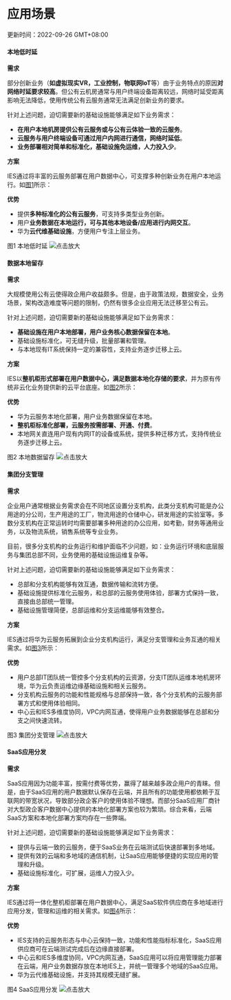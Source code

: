 # 应用场景

更新时间：2022-09-26 GMT+08:00



#### 本地低时延

**需求**

部分创新业务（**如虚拟现实VR，工业控制，物联网IoT**等）由于业务特点的原因**对网络时延要求较高**。但公有云机房通常与用户终端设备距离较远，网络时延受距离影响无法降低，使用传统公有云服务通常无法满足创新业务的要求。

针对上述问题，迫切需要新的基础设施能够满足如下业务需求：

- **在用户本地机房提供公有云服务或与公有云体验一致的云服务**。
- **云服务与用户终端设备可通过用户内网进行通信，网络时延低**。
- **业务部署相对简单和标准化，基础设施免运维，人力投入少**。

**方案**

IES通过将丰富的云服务部署在用户数据中心，可支撑多种创新业务在用户本地运行。如[图1](https://support.huaweicloud.com/productdesc-ies/ies_01_0300.html#ies_01_0300__fig203971559122415)所示：

**优势**

- 提供**多种标准化的公有云服务**，可支持多类型业务创新。
- 用户**业务数据在本地运行，可与其他本地设备/应用进行内网交互**。
- 华为**云代维基础设施**，方便用户专注上层业务。

图1 本地低时延
![点击放大](https://support.huaweicloud.com/productdesc-ies/zh-cn_image_0000001171592314.png)



#### 数据本地留存

**需求**

大规模使用公有云使得政企用户收益颇多。但是，由于政策法规，数据安全，业务场景，架构改造难度等问题的限制，仍然有很多企业应用无法迁移至公有云。

针对上述问题，迫切需要新的基础设施能够满足如下业务需求：

- **基础设施在用户本地部署，用户业务核心数据保留在本地**。
- 基础设施标准化，可无缝升级，批量部署和管理。
- 与本地现有IT系统保持一定的兼容性，支持业务逐步迁移上云。

**方案**

IES以**整机柜形式部署在用户数据中心，满足数据本地化存储的要求**，并为原有传统非云化业务提供新的云平台底座。如[图2](https://support.huaweicloud.com/productdesc-ies/ies_01_0300.html#ies_01_0300__fig48577210208)所示：

**优势**

- 华为云服务本地化部署，用户业务数据保留在本地。
- **整机柜标准化部署，云服务按需部署、开通、付费**。
- 本地网关直连用户现有内网IT的设备或系统，提供多种迁移方式，支持传统业务逐步迁移上云。

图2 本地数据留存
![点击放大](https://support.huaweicloud.com/productdesc-ies/zh-cn_image_0000001245232050.png)

#### 集团分支管理

**需求**

企业用户通常根据业务需求会在不同地区设置分支机构，此类分支机构可能是办公用途的分公司，生产用途的工厂，物流用途的仓储中心，研发用途的实验室等。多数分支机构在正常运转时均需要部署多种用途的办公应用，如考勤，财务等通用业务，以及物流系统，销售系统等专业业务。

目前，很多分支机构的业务运行和维护面临不少问题，如：业务运行环境和底层服务与集团总部不同，业务使用的基础设施运维复杂等。

针对上述问题，迫切需要新的基础设施能够满足如下业务需求：

- 总部和分支机构能够有效互通，数据传输和流转方便。
- 基础设施提供标准化云服务，和总部的云服务使用体验，部署方式保持一致，直接由总部统一管理。
- 基础设施管理简便，总部运维和分支运维能够有效整合。

**方案**

IES通过将华为云服务拓展到企业分支机构运行，满足分支管理和业务互通的相关需求。如[图3](https://support.huaweicloud.com/productdesc-ies/ies_01_0300.html#ies_01_0300__fig6797349122810)所示：

**优势**

- 用户总部IT团队统一管控多个分支机构的云资源，分支IT团队运维本地机房环境，华为云负责运维边缘基础设施和相关云服务。
- 分支机构云服务的功能和性能规格与总部保持一致，各个分支机构的云服务部署方式和使用体验相同。
- 中心云和IES多维度协同，VPC内网互通，使得用户业务数据能够在总部和分支之间快速流转。

图3 集团分支管理
![点击放大](https://support.huaweicloud.com/productdesc-ies/zh-cn_image_0000001217472213.png)

#### SaaS应用分发

**需求**

SaaS应用因为功能丰富，按需付费等优势，赢得了越来越多政企用户的青睐。但是，由于SaaS应用的用户数据默认保存在云端，并且所有的功能使用都依赖于互联网的带宽状况，导致部分政企客户的使用体验不理想。而部分SaaS应用厂商针对大型政企客户数据中心提供的本地化部署方案也较为繁琐。综合来看，云端SaaS方案和本地化部署方案均存在一些弊端。

针对上述问题，迫切需要新的基础设施能够满足如下业务需求：

- 提供与云端一致的云服务，便于SaaS业务在云端测试后快速部署到多地域。
- 提供有效的云端和多地域的通信机制，让SaaS应用能够便捷的实现应用的管理和升级。
- 基础设施标准化，可扩展，运维人力投入少。

**方案**

IES通过将一体化整机柜部署在用户数据中心，满足SaaS软件供应商在多地域进行应用分发，管理和运维的相关需求。如[图4](https://support.huaweicloud.com/productdesc-ies/ies_01_0300.html#ies_01_0300__fig1626435942813)所示：

**优势**

- IES支持的云服务形态与中心云保持一致，功能和性能指标标准化，SaaS应用供应商可在云端测试完成后在边缘直接部署。
- 中心云和IES多维度协同，VPC内网互通，SaaS应用可以将应用管理能力部署在云端，用户业务数据存放在本地IES上，并统一管理多个地域的SaaS应用。
- 华为云代维基础设施，并支持其规模无缝扩展。

图4 SaaS应用分发
![点击放大](https://support.huaweicloud.com/productdesc-ies/zh-cn_image_0000001171752408.png)